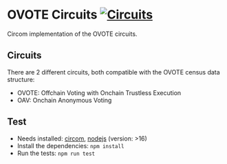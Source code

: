# OVOTE Circuits [![Circuits](https://github.com/aragonzkresearch/ovote/workflows/Circuits/badge.svg)](https://github.com/aragonzkresearch/ovote/actions/workflows/circuits.yml?query=workflow%3ACircuits)

Circom implementation of the OVOTE circuits.

## Circuits
There are 2 different circuits, both compatible with the OVOTE census data structure:
- OVOTE: Offchain Voting with Onchain Trustless Execution
- OAV: Onchain Anonymous Voting

## Test
- Needs installed: [circom](https://github.com/iden3/circom), [nodejs](https://nodejs.org) (version: >16)
- Install the dependencies: `npm install`
- Run the tests: `npm run test`
